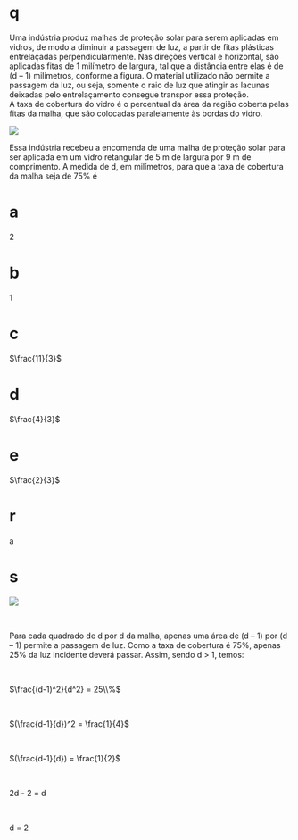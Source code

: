# q
Uma indústria produz malhas de proteção solar para serem aplicadas em vidros, de modo a diminuir a passagem de luz, a partir de fitas plásticas entrelaçadas perpendicularmente. Nas direções vertical e horizontal, são aplicadas fitas de 1 milímetro de largura, tal que a distância entre elas é de (d – 1) milímetros, conforme a figura. O material utilizado não permite a passagem da luz, ou seja, somente o raio de luz que atingir as lacunas deixadas pelo entrelaçamento consegue transpor essa proteção.\
A taxa de cobertura do vidro é o percentual da área da região coberta pelas fitas da malha, que são colocadas paralelamente às bordas do vidro.

![](https://firebasestorage.googleapis.com/v0/b/firebase-enemio.appspot.com/o/questoes%2F70%2Feab485a8-e43c-43d5-43aa-4d4f00de8b67.png?alt=media\&token=7145698e-d470-4630-9f68-5a3f913eff92)

Essa indústria recebeu a encomenda de uma malha de proteção solar para ser aplicada em um vidro retangular de 5 m de largura por 9 m de comprimento. A medida de d, em milímetros, para que a taxa de cobertura da malha seja de 75% é

# a
2

# b
1

# c
$\frac{11}{3}$

# d
$\frac{4}{3}$

# e
$\frac{2}{3}$

# r
a

# s
![](https://firebasestorage.googleapis.com/v0/b/firebase-enemio.appspot.com/o/questoes%2F70%2F24e156f6-6d95-7743-7766-a3141479ccf6.png?alt=media\&token=85b35087-1e6f-470d-98a7-34f5aa9ac67b)

 

Para cada quadrado de d por d da malha, apenas uma área de (d – 1) por (d – 1) permite a passagem de luz. Como a taxa de cobertura é 75%, apenas 25% da luz incidente deverá passar. Assim, sendo d > 1, temos:

 

$\frac{(d-1)^2}{d^2} = 25\\%$

 

$(\frac{d-1}{d})^2 = \frac{1}{4}$

 

$(\frac{d-1}{d}) = \frac{1}{2}$

 

2d - 2 = d

 

d = 2
